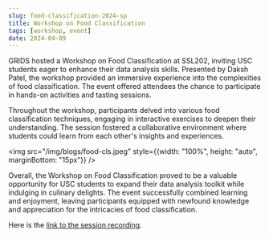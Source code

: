 ```yaml
---
slug: food-classification-2024-sp
title: Workshop on Food Classification
tags: [workshop, event]
date: 2024-04-09
---
```


GRIDS hosted a Workshop on Food Classification at SSL202, inviting USC students eager to enhance their data analysis skills. Presented by Daksh Patel, the workshop provided an immersive experience into the complexities of food classification. The event offered attendees the chance to participate in hands-on activities and tasting sessions.

<!-- truncate -->

Throughout the workshop, participants delved into various food classification techniques, engaging in interactive exercises to deepen their understanding. The session fostered a collaborative environment where students could learn from each other's insights and experiences.

<img src="/img/blogs/food-cls.jpeg" style={{width: "100%", height: "auto", marginBottom: "15px"}} />

Overall, the Workshop on Food Classification proved to be a valuable opportunity for USC students to expand their data analysis toolkit while indulging in culinary delights. The event successfully combined learning and enjoyment, leaving participants equipped with newfound knowledge and appreciation for the intricacies of food classification.

Here is the [link to the session recording](https://drive.google.com/file/d/1TN4X1r_9dvKnQ6g-y04es1QpoOVP4yp4/view?usp=drive_link).